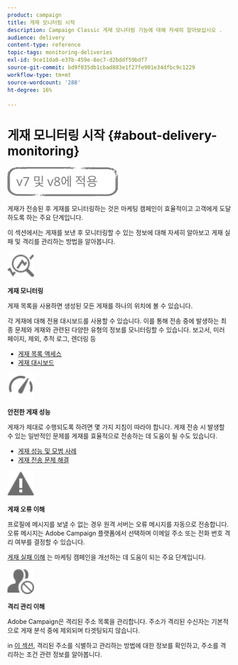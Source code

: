 ```yaml
---
product: campaign
title: 게재 모니터링 시작
description: Campaign Classic 게재 모니터링 기능에 대해 자세히 알아보십시오 .
audience: delivery
content-type: reference
topic-tags: monitoring-deliveries
exl-id: 9ce11da0-e37b-459e-8ec7-d2bddf59bdf7
source-git-commit: bd9f035db1cbad883e1f27fe901e34dfbc9c1229
workflow-type: tm+mt
source-wordcount: '288'
ht-degree: 16%

---
```


# 게재 모니터링 시작 {#about-delivery-monitoring}

![](../../assets/common.svg)

게재가 전송된 후 게재를 모니터링하는 것은 마케팅 캠페인이 효율적이고 고객에게 도달하도록 하는 주요 단계입니다.

이 섹션에서는 게재를 보낸 후 모니터링할 수 있는 정보에 대해 자세히 알아보고 게재 실패 및 격리를 관리하는 방법을 알아봅니다.

<img src="assets/do-not-localize/icon_monitor.svg" width="60px">

**게재 모니터링**

게재 목록을 사용하면 생성된 모든 게재를 하나의 위치에 볼 수 있습니다.

각 게재에 대해 전용 대시보드를 사용할 수 있습니다. 이를 통해 전송 중에 발생하는 최종 문제와 게재와 관련된 다양한 유형의 정보를 모니터링할 수 있습니다. 보고서, 미러 페이지, 제외, 추적 로그, 렌더링 등

* [게재 목록 액세스](list-of-deliveries.md)
* [게재 대시보드](delivery-dashboard.md)

<img src="assets/do-not-localize/icon_guidelines.svg" width="60px">

**안전한 게재 성능**

게재가 제대로 수행되도록 하려면 몇 가지 지침이 따라야 합니다. 게재 전송 시 발생할 수 있는 일반적인 문제를 게재를 효율적으로 전송하는 데 도움이 될 수도 있습니다.

* [게재 성능 및 모범 사례](delivery-performances.md)
* [게재 전송 문제 해결](delivery-troubleshooting.md)

<img src="assets/do-not-localize/icon_failure.svg" width="60px">

**게재 오류 이해**

프로필에 메시지를 보낼 수 없는 경우 원격 서버는 오류 메시지를 자동으로 전송합니다. 오류 메시지는 Adobe Campaign 플랫폼에서 선택하며 이메일 주소 또는 전화 번호 격리 여부를 결정할 수 있습니다.

[게재 실패 이해](understanding-delivery-failures.md) 는 마케팅 캠페인을 개선하는 데 도움이 되는 주요 단계입니다.

<img src="assets/do-not-localize/icon_quarantine.svg" width="60px">

**격리 관리 이해**

Adobe Campaign은 격리된 주소 목록을 관리합니다. 주소가 격리된 수신자는 기본적으로 게재 분석 중에 제외되며 타겟팅되지 않습니다.

in [이 섹션](understanding-quarantine-management.md), 격리된 주소를 식별하고 관리하는 방법에 대한 정보를 확인하고, 주소를 격리하는 조건 관련 정보를 알아봅니다.
